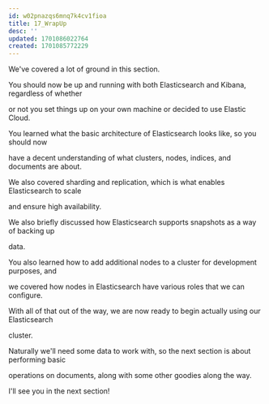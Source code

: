 ```yaml
---
id: w02pnazqs6mnq7k4cv1fioa
title: 17_WrapUp
desc: ''
updated: 1701086022764
created: 1701085772229
---
```

We've covered a lot of ground in this section.

You should now be up and running with both Elasticsearch and Kibana, regardless of whether

or not you set things up on your own machine or decided to use Elastic Cloud.

You learned what the basic architecture of Elasticsearch looks like, so you should now

have a decent understanding of what clusters, nodes, indices, and documents are about.

We also covered sharding and replication, which is what enables Elasticsearch to scale

and ensure high availability.

We also briefly discussed how Elasticsearch supports snapshots as a way of backing up

data.

You also learned how to add additional nodes to a cluster for development purposes, and

we covered how nodes in Elasticsearch have various roles that we can configure.

With all of that out of the way, we are now ready to begin actually using our Elasticsearch

cluster.

Naturally we'll need some data to work with, so the next section is about performing basic

operations on documents, along with some other goodies along the way.

I'll see you in the next section!